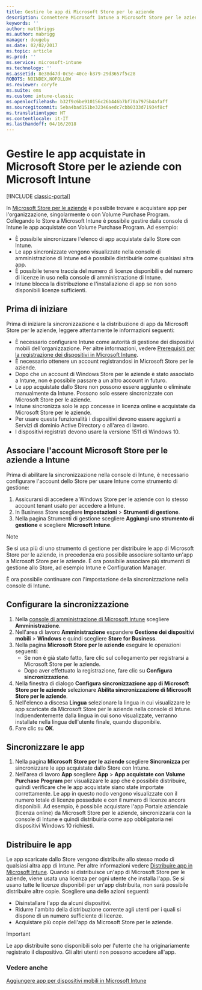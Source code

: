 ```yaml
---
title: Gestire le app di Microsoft Store per le aziende
description: Connettere Microsoft Intune a Microsoft Store per le aziende se si vuole gestire e distribuire app acquistate con Volume Purchase Program dalla console di Intune
keywords: ''
author: mattbriggs
ms.author: mabrigg
manager: dougeby
ms.date: 02/02/2017
ms.topic: article
ms.prod: ''
ms.service: microsoft-intune
ms.technology: ''
ms.assetid: 8e38d47d-0c5e-40ce-b379-29d3657f5c28
ROBOTS: NOINDEX,NOFOLLOW
ms.reviewer: coryfe
ms.suite: ems
ms.custom: intune-classic
ms.openlocfilehash: b32f9c6be910156c26b446b7bf70a7975b4afaff
ms.sourcegitcommit: 5eba4bad151be32346aedc7cbb0333d71934f8cf
ms.translationtype: HT
ms.contentlocale: it-IT
ms.lasthandoff: 04/16/2018
---
```

# <a name="manage-apps-you-purchased-from-the-microsoft-store-for-business-with-microsoft-intune"></a>Gestire le app acquistate in Microsoft Store per le aziende con Microsoft Intune

[!INCLUDE [classic-portal](../includes/classic-portal.md)]

In [Microsoft Store per le aziende](https://www.microsoft.com/business-store) è possibile trovare e acquistare app per l'organizzazione, singolarmente o con Volume Purchase Program. Collegando lo Store a Microsoft Intune è possibile gestire dalla console di Intune le app acquistate con Volume Purchase Program. Ad esempio:
* È possibile sincronizzare l'elenco di app acquistate dallo Store con Intune.
* Le app sincronizzate vengono visualizzate nella console di amministrazione di Intune ed è possibile distribuirle come qualsiasi altra app.
* È possibile tenere traccia del numero di licenze disponibili e del numero di licenze in uso nella console di amministrazione di Intune.
* Intune blocca la distribuzione e l'installazione di app se non sono disponibili licenze sufficienti.

## <a name="before-you-start"></a>Prima di iniziare
Prima di iniziare la sincronizzazione e la distribuzione di app da Microsoft Store per le aziende, leggere attentamente le informazioni seguenti:
* È necessario configurare Intune come autorità di gestione dei dispositivi mobili dell'organizzazione. Per altre informazioni, vedere [Prerequisiti per la registrazione dei dispositivi in Microsoft Intune](prerequisites-for-enrollment.md).
* È necessario ottenere un account registrandosi in Microsoft Store per le aziende.
* Dopo che un account di Windows Store per le aziende è stato associato a Intune, non è possibile passare a un altro account in futuro.
* Le app acquistate dallo Store non possono essere aggiunte o eliminate manualmente da Intune. Possono solo essere sincronizzate con Microsoft Store per le aziende.
* Intune sincronizza solo le app concesse in licenza online e acquistate da Microsoft Store per le aziende.
* Per usare questa funzionalità i dispositivi devono essere aggiunti a Servizi di dominio Active Directory o all'area di lavoro.
* I dispositivi registrati devono usare la versione 1511 di Windows 10.

## <a name="associate-your-microsoft-store-for-business-account-with-intune"></a>Associare l'account Microsoft Store per le aziende a Intune
Prima di abilitare la sincronizzazione nella console di Intune, è necessario configurare l'account dello Store per usare Intune come strumento di gestione:
1. Assicurarsi di accedere a Windows Store per le aziende con lo stesso account tenant usato per accedere a Intune.
2. In Business Store scegliere **Impostazioni** > **Strumenti di gestione**.
3. Nella pagina Strumenti di gestione scegliere **Aggiungi uno strumento di gestione** e scegliere **Microsoft Intune**.

> [!NOTE]
> Se si usa più di uno strumento di gestione per distribuire le app di Microsoft Store per le aziende, in precedenza era possibile associare soltanto un'app a Microsoft Store per le aziende. È ora possibile associare più strumenti di gestione allo Store, ad esempio Intune e Configuration Manager.

È ora possibile continuare con l'impostazione della sincronizzazione nella console di Intune.

## <a name="configure-synchronization"></a>Configurare la sincronizzazione

1. Nella [console di amministrazione di Microsoft Intune](https://manage.microsoft.com) scegliere **Amministrazione**.
2. Nell'area di lavoro **Amministrazione** espandere **Gestione dei dispositivi mobili** > **Windows** e quindi scegliere **Store for Business**.
3. Nella pagina **Microsoft Store per le aziende** eseguire le operazioni seguenti:
   * Se non è già stato fatto, fare clic sul collegamento per registrarsi a Microsoft Store per le aziende.
   * Dopo aver effettuato la registrazione, fare clic su **Configura sincronizzazione**.
4. Nella finestra di dialogo **Configura sincronizzazione app di Microsoft Store per le aziende** selezionare **Abilita sincronizzazione di Microsoft Store per le aziende**.
5. Nell'elenco a discesa **Lingua** selezionare la lingua in cui visualizzare le app scaricate da Microsoft Store per le aziende nella console di Intune. Indipendentemente dalla lingua in cui sono visualizzate, verranno installate nella lingua dell'utente finale, quando disponibile.
6. Fare clic su **OK**.

## <a name="synchronize-apps"></a>Sincronizzare le app

1. Nella pagina **Microsoft Store per le aziende** scegliere **Sincronizza** per sincronizzare le app acquistate dallo Store con Intune.
2. Nell'area di lavoro **App** scegliere **App** > **App acquistate con Volume Purchase Program** per visualizzare le app che è possibile distribuire, quindi verificare che le app acquistate siano state importate correttamente. Le app in questo nodo vengono visualizzate con il numero totale di licenze possedute e con il numero di licenze ancora disponibili.
Ad esempio, è possibile acquistare l'app Portale aziendale (licenza online) da Microsoft Store per le aziende, sincronizzarla con la console di Intune e quindi distribuirla come app obbligatoria nei dispositivi Windows 10 richiesti. 


## <a name="deploy-apps"></a>Distribuire le app

Le app scaricate dallo Store vengono distribuite allo stesso modo di qualsiasi altra app di Intune. Per altre informazioni vedere [Distribuire app in Microsoft Intune](deploy-apps-in-microsoft-intune.md).
Quando si distribuisce un'app di Microsoft Store per le aziende, viene usata una licenza per ogni utente che installa l'app. Se si usano tutte le licenze disponibili per un'app distribuita, non sarà possibile distribuire altre copie. Scegliere una delle azioni seguenti:
* Disinstallare l'app da alcuni dispositivi.
* Ridurre l'ambito della distribuzione corrente agli utenti per i quali si dispone di un numero sufficiente di licenze.
* Acquistare più copie dell'app da Microsoft Store per le aziende.

> [!Important]
> Le app distribuite sono disponibili solo per l'utente che ha originariamente registrato il dispositivo. Gli altri utenti non possono accedere all'app.


### <a name="see-also"></a>Vedere anche
[Aggiungere app per dispositivi mobili in Microsoft Intune](add-apps-for-mobile-devices-in-microsoft-intune.md)
